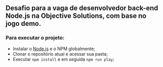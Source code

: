 ## Desafio para a vaga de desenvolvedor back-end Node.js na Objective Solutions, com base no jogo demo.

### Para executar o projeto:
- Instalar o [Node.js](https://nodejs.org/en/) e o NPM globalmente;
- Clonar o repositório atual e acessar sua pasta;
- Executar `npm install` e em seguida `npm run play`;
